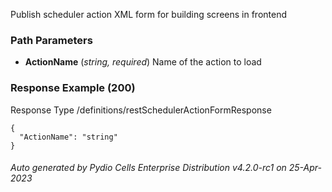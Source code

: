 






 
Publish scheduler action XML form for building screens in frontend  


### Path Parameters

 - **ActionName** (_string, required_) Name of the action to load




### Response Example (200)
Response Type /definitions/restSchedulerActionFormResponse

```
{
  "ActionName": "string"
}
```




###### Auto generated by Pydio Cells Enterprise Distribution v4.2.0-rc1 on 25-Apr-2023
